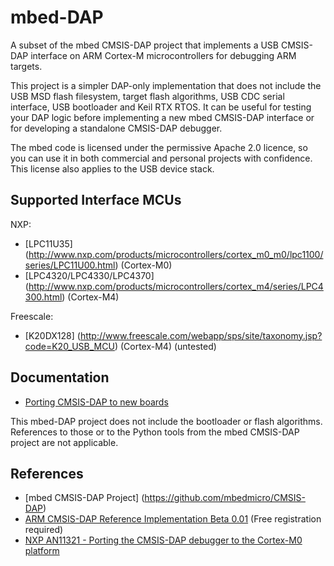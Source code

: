 mbed-DAP
========
A subset of the mbed CMSIS-DAP project that implements a USB CMSIS-DAP interface on ARM Cortex-M microcontrollers for debugging ARM targets.

This project is a simpler DAP-only implementation that does not include the USB MSD flash filesystem, target flash algorithms, USB CDC serial interface, USB bootloader and Keil RTX RTOS. It can be useful for testing your DAP logic before implementing a new mbed CMSIS-DAP interface or for developing a standalone CMSIS-DAP debugger.

The mbed code is licensed under the permissive Apache 2.0 licence, so you can use it in both commercial and personal projects with confidence. This license also applies to the USB device stack.

Supported Interface MCUs
------------------------
NXP:

* [LPC11U35] (http://www.nxp.com/products/microcontrollers/cortex_m0_m0/lpc1100/series/LPC11U00.html) (Cortex-M0)
* [LPC4320/LPC4330/LPC4370] (http://www.nxp.com/products/microcontrollers/cortex_m4/series/LPC4300.html) (Cortex-M4)

Freescale:

* [K20DX128] (http://www.freescale.com/webapp/sps/site/taxonomy.jsp?code=K20_USB_MCU) (Cortex-M4) (untested)

Documentation
-------------
* [Porting CMSIS-DAP to new boards](http://mbed.org/handbook/cmsis-dap-interface-firmware)

This mbed-DAP project does not include the bootloader or flash algorithms. References to those or to the Python tools from the mbed CMSIS-DAP project are not applicable.

References
----------
* [mbed CMSIS-DAP Project] (https://github.com/mbedmicro/CMSIS-DAP)
* [ARM CMSIS-DAP Reference Implementation Beta 0.01](http://silver.arm.com/browse/CMSISDAP) (Free registration required)
* [NXP AN11321 - Porting the CMSIS-DAP debugger to the Cortex-M0 platform](http://www.nxp.com/documents/application_note/AN11321.zip)
